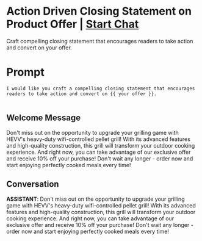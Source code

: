 

# Action Driven Closing Statement on Product Offer  | [Start Chat](https://gptcall.net/chat.html?data=%7B%22contact%22%3A%7B%22id%22%3A%22FQItWN3uRVhe3ClmrbjL1%22%2C%22flow%22%3Atrue%7D%7D)
Craft compelling closing statement that encourages readers to take action and convert on your offer.

# Prompt

```
I would like you craft a compelling closing statement that encourages readers to take action and convert on {{ your offer }}.


```

## Welcome Message
Don't miss out on the opportunity to upgrade your grilling game with HEVV's heavy-duty wifi-controlled pellet grill! With its advanced features and high-quality construction, this grill will transform your outdoor cooking experience. And right now, you can take advantage of our exclusive offer and receive 10% off your purchase! Don't wait any longer - order now and start enjoying perfectly cooked meals every time!

## Conversation

**ASSISTANT**: Don't miss out on the opportunity to upgrade your grilling game with HEVV's heavy-duty wifi-controlled pellet grill! With its advanced features and high-quality construction, this grill will transform your outdoor cooking experience. And right now, you can take advantage of our exclusive offer and receive 10% off your purchase! Don't wait any longer - order now and start enjoying perfectly cooked meals every time!


